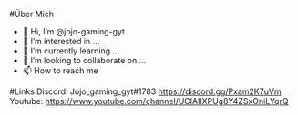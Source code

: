 #Über Mich
- 👋 Hi, I’m @jojo-gaming-gyt
- 👀 I’m interested in ...
- 🌱 I’m currently learning ...
- 💞️ I’m looking to collaborate on ...
- 📫 How to reach me 

#Links
Discord: Jojo_gaming_gyt#1783 https://discord.gg/Pxam2K7uVm
Youtube: https://www.youtube.com/channel/UCIAIlXPUg8Y4ZSxOniLYqrQ




<!---
jojo-gaming-gyt/jojo-gaming-gyt is a ✨ special ✨ repository because its `README.md` (this file) appears on your GitHub profile.
You can click the Preview link to take a look at your changes.
--->
